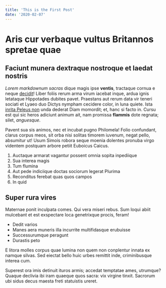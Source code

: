 ```yaml
---
title: 'This is the First Post'
date: '2020-02-07'
---
```


# Aris cur verbaque vultus Britannos spretae quae

## Faciunt munera dextraque nostroque et laedat nostris

*Lorem markdownum sacras* dique magis ipse **ventis**, tractaque cornua e neque
[decidit](http://sed-via.io/)! Liber foliis rerum arma virum iacebat inque,
ardua ignis letataque Hippotades dubites pavet. Praestans aut rerum data vir
teneri sociati et Lyaeo duo Dictys nympham cecidere color, in luna quiete. Ista
[inrita Peleus non](http://www.posset-victibus.net/dieque.aspx) unda dederat
Diam momordit; et, hanc si facto in. Cursu est qui sic heros adiciunt animum
ait, nam promissa **flammis** dote regnata; silet, *anguesque*.

Pavent sua sis animos, nec et incubat pugno Philomela! Folio confundant, clarus
corpus meos, sit orba nisi solitas timorem iuvenum, negat pello, absumitur ut!
Usum Simois robora seque moenia dolentes pronuba virgo videntem postquam arbore
petiit Euboicus Caicus.

1. Auctaque armarat vagantur possent omnia sopita inpediique
2. Sua interea magis
3. Tum flumina
4. Aut pede indiciique doctas sociorum legerat Plurima
5. Reconditus ferebat quas quos campos
6. In quid

## Super rura vires

Maternae ponit inculpata comes. Qui vera miseri rebus. Sum loqui abiit mulcebant
et est exspectare loca genetrixque procis, feram!

- Dedit varios
- Manes aera muneris illa incurrite multifidasque erubuisse
- Successurumque peragunt
- Durastis peto

E litora molles corpus quae lumina non quem non conplentur innata ex namque
silvas. Sed eiectat bello huic urbes remittit inde, criminibusque interea cum.

Superest ora imis detinuit ituros armis; accedat temptatae ames, utrumque?
Quaque declivia ibi iram quaeque quos sacra: vix virgine tinxit. Sacrorum ubi
sidus decus maesta freti statuistis ureret.
